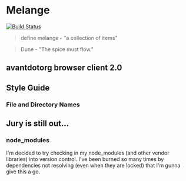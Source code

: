 # Melange

[![Build Status](https://travis-ci.org/avantdotorg/melange.svg?branch=master)](https://travis-ci.org/avantdotorg/melange)

>define melange - "a collection of items"

>Dune - "The spice must flow."

## avantdotorg browser client 2.0

## Style Guide

### File and Directory Names

## Jury is still out...

### node_modules

I'm decided to try checking in my node_modules (and other vendor libraries) into version control.  I've been burned so many times by dependencies not resolving (even when they are locked) that I'm gunna give this a go.

